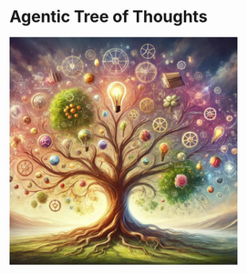# Agentic Tree of Thoughts

<img src="images/tot.webp" alt="Agentic Tree of Thoughts" width="400"/>

